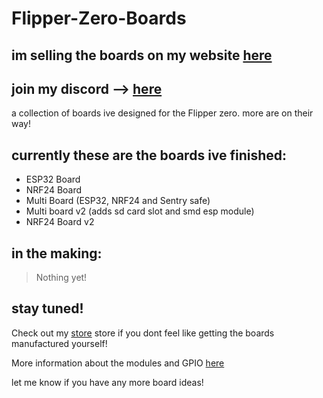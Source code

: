 # Flipper-Zero-Boards

## im selling the boards on my website [here](https://www.bork-electronics.com/)

## join my discord         --> [here](https://discord.gg/AVAeRuQTN2)

a collection of boards ive designed for the Flipper zero. more are on their way!

## currently these are the boards ive finished:
- ESP32 Board
- NRF24 Board
- Multi Board (ESP32, NRF24 and Sentry safe)
- Multi board v2 (adds sd card slot and smd esp module)
- NRF24 Board v2

## in the making:

> Nothing yet!

## stay tuned!

Check out my [store](https://www.bork-electronics.com/) store if you dont feel like getting the boards manufactured yourself!

More information about the modules and GPIO [here](https://github.com/UberGuidoZ/Flipper/blob/main/GPIO/ReadMe.md)

let me know if  you have any more board ideas!
